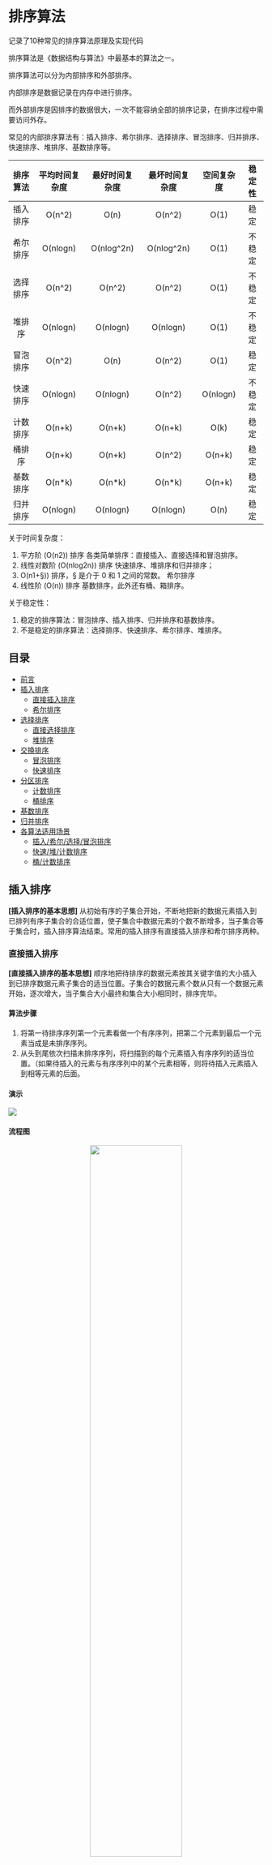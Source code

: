 # 排序算法

记录了10种常见的排序算法原理及实现代码

排序算法是《数据结构与算法》中最基本的算法之一。

排序算法可以分为内部排序和外部排序。

内部排序是数据记录在内存中进行排序。

而外部排序是因排序的数据很大，一次不能容纳全部的排序记录，在排序过程中需要访问外存。

常见的内部排序算法有：插入排序、希尔排序、选择排序、冒泡排序、归并排序、快速排序、堆排序、基数排序等。


| 排序算法 | 平均时间复杂度 | 最好时间复杂度 | 最坏时间复杂度 | 空间复杂度 | 稳定性 |
| :-----: | :---------: | :----------: | :--: | :--: | :--: |
| 插入排序 |    O(n^2)    |    O(n)     | O(n^2)   | O(1)   | 稳定   |
| 希尔排序 |   O(nlogn)   |  O(nlog^2n)   | O(nlog^2n)   | O(1)   | 不稳定   |
| 选择排序 |    O(n^2)    |   O(n^2)   | O(n^2)   | O(1)   | 不稳定   |
|  堆排序  |   O(nlogn)   |   O(nlogn)   | O(nlogn)   | O(1)   | 不稳定   |
| 冒泡排序 |    O(n^2)    |   O(n)   | O(n^2)   | O(1)   | 稳定   |
| 快速排序 |   O(nlogn)   |   O(nlogn)   | O(n^2)   | O(nlogn)   | 不稳定   |
| 计数排序 |    O(n+k)    |   O(n+k)   | O(n+k)   | O(k)   | 稳定   |
|  桶排序  |    O(n+k)    |   O(n+k)   | O(n^2)   | O(n+k)   | 稳定   |
| 基数排序 |    O(n*k)    |   O(n*k)   | O(n*k)   | O(n+k)   | 稳定   |
| 归并排序 |   O(nlogn)   |   O(nlogn)   | O(nlogn)   | O(n)   | 稳定   |

关于时间复杂度：
1. 平方阶 (O(n2)) 排序 各类简单排序：直接插入、直接选择和冒泡排序。
2. 线性对数阶 (O(nlog2n)) 排序 快速排序、堆排序和归并排序；
3. O(n1+§)) 排序，§ 是介于 0 和 1 之间的常数。 希尔排序
4. 线性阶 (O(n)) 排序 基数排序，此外还有桶、箱排序。

关于稳定性：
1. 稳定的排序算法：冒泡排序、插入排序、归并排序和基数排序。
2. 不是稳定的排序算法：选择排序、快速排序、希尔排序、堆排序。

## 目录

* [前言](#排序算法)
* [插入排序](#插入排序)
  * [直接插入排序](#直接插入排序)
  * [希尔排序](#希尔排序)
* [选择排序](#选择排序)
  * [直接选择排序](#直接选择排序)
  * [堆排序](#堆排序)
* [交换排序](#交换排序)
  * [冒泡排序](#冒泡排序)
  * [快速排序](#快速排序)
* [分区排序](#分区排序)
  * [计数排序](#计数排序)
  * [桶排序](#桶排序)
* [基数排序](#基数排序)
* [归并排序](#归并排序)
* [各算法适用场景](#各算法适用场景)
  * [插入/希尔/选择/冒泡排序](#插入希尔选择冒泡排序)
  * [快速/堆/计数排序](#快速堆计数排序)
  * [桶/计数排序](#桶计数排序)
## 插入排序

**[插入排序的基本思想]** 从初始有序的子集合开始，不断地把新的数据元素插入到已排列有序子集合的合适位置，使子集合中数据元素的个数不断增多，当子集合等于集合时，插入排序算法结束。常用的插入排序有直接插入排序和希尔排序两种。

### 直接插入排序

**[直接插入排序的基本思想]** 顺序地把待排序的数据元素按其关键字值的大小插入到已排序数据元素子集合的适当位置。子集合的数据元素个数从只有一个数据元素开始，逐次增大，当子集合大小最终和集合大小相同时，排序完毕。

#### 算法步骤

1. 将第一待排序序列第一个元素看做一个有序序列，把第二个元素到最后一个元素当成是未排序序列。
2. 从头到尾依次扫描未排序序列，将扫描到的每个元素插入有序序列的适当位置。（如果待插入的元素与有序序列中的某个元素相等，则将待插入元素插入到相等元素的后面。

#### 演示

![](https://mmbiz.qpic.cn/mmbiz_gif/D67peceibeISNulOsMCRNoOggBD0rHrxUKiaEHs5rgtfLqnOicq1cYQm9C3UDWmdzKkc9tEaN31WXabiaCgm2ZbQ4w/640?wx_fmt=gif&tp=webp&wxfrom=5&wx_lazy=1)

#### 流程图

<div align=center>
<img src="../image/插入排序.svg" width="60%" height="60%" />
</div>

#### 代码实现

```python
def insertSort(arr):
    for i in range(len(arr)-1):
        temp = arr[i+1]
        j = i
        while j > -1 and temp < arr[j]:
            arr[j+1] = arr[j]
            j -= 1
        arr[j+1] = temp
    return arr
```


### 希尔排序

**[希尔排序的基本思想]**  把待排序的数据元素分成若千个小组，对同一小组内的数据元素用直接插入法排序;小组的个数逐次减少; 当完成了所有数据元素都在一个组内的排序后，排序过程结束。希尔排序又称作缩小增量排序。

希尔排序，也称递减增量排序算法，是插入排序的一种更高效的改进版本。但希尔排序是非稳定排序算法。

希尔排序是基于插入排序的以下两点性质而提出改进方法的：

1. 插入排序在对几乎已经排好序的数据操作时，效率高，即可以达到线性排序的效率；
2. 但插入排序一般来说是低效的，因为插入排序每次只能将数据移动一位；

#### 算法步骤

1. 选择一个增量序列 t1，t2，……，tk，其中 ti > tj, tk = 1；
2. 按增量序列个数 k，对序列进行 k 趟排序；
3. 每趟排序，根据对应的增量 ti，将待排序列分割成若干长度为 m 的子序列，分别对各子表进行直接插入排序。仅增量因子为 1 时，整个序列作为一个表来处理，表长度即为整个序列的长度。

#### 演示

![](https://mmbiz.qpic.cn/mmbiz_gif/D67peceibeIRjibmz7icUiciav9XibmONicSlEhg5HW5qwHfd2DqlDLCTBDAnTdRYibAjvic5caoRdwicGQGKlbCeibhJjosw/640?wx_fmt=gif&tp=webp&wxfrom=5&wx_lazy=1)

#### 流程图

<div align=center>
<img src="../image/希尔排序.svg" />
</div>

#### 代码实现

```python
def shellSort(arr):
    gap = 1
    while (gap < len(arr)/3):
        gap = gap * 3 + 1
        while gap > 0:
            for i in range(gap, len(arr)):
                temp = arr[i]
                j = i - gap
                while j >= 0 and arr[j] > temp:
                    arr[j+gap] = arr[j]
                    j -= gap
                arr[j+gap] = temp
            gap = int(gap/3)
        return arr
```

## 选择排序

**[选择排序的基本思想]** 每次从待排序的数据元素集合中选取关键字最小(或最大)的数据元素放到数据元素集合的最前面(或最后面)，数据元素集合不断缩小，当数据元素集合为空

### 直接选择排序

**[直接选择排序的基本思想]** 从待排序的数据元素集合中选取关键字最小的数据元素并将它与原始数据元素集合中的第1个数据元素交换位置；然后从不包括第2个位置上数据元素的集合中选取关键字最小的数据元素，并将它与原始数据元素集合中的第3个数据元素交换位置:如此重复，直到数据元素集合中只剩一个数据元素为止。

#### 算法步骤

1. 首先在未排序序列中找到最小（大）元素，存放到排序序列的起始位置
2. 再从剩余未排序元素中继续寻找最小（大）元素，然后放到已排序序列的末尾。
3. 重复第二步，直到所有元素均排序完毕。

#### 演示

![](https://mmbiz.qpic.cn/mmbiz_gif/D67peceibeISwc3aGibUlvZ0XqVnbWtBRiaB2dW1vA5SganRPChytYTFiaJL2PkXlL7XmhYmqIAzBHj0VvgJZs0vmA/640?wx_fmt=gif&tp=webp&wxfrom=5&wx_lazy=1)

#### 流程图

<div align=center>
<img src="../image/选择排序.svg" />
</div>

#### 代码实现

```python
def selectSort(arr):
    new_arr = []
    for i in range(len(arr)):
        temp = arr[0]
        smallest = 0
        for i in range(1, len(arr)):
            if arr[i] < temp:
                temp = arr[i]
                smallest = i
        new_arr.append(arr.pop(smallest))
    return new_arr
```

### 堆排序

在直接选择排序中，待排序的数据元素集合构成一个线性结构，要从有n个数据元素的线性结构中选择出一个最小的数据元素需要比较n-1次。如果能把待排序的数据元素集合构成一个完全二叉树结构，则每次选择出一个最大(或最小)的数据元素只需要比较完全二叉树的深度次，即1bn次，则排序算法的时间复杂度就是O(nlbn)。这就是堆排序的基本思想。

堆排序（Heapsort）是指利用堆这种数据结构所设计的一种排序算法。堆积是一个近似完全二叉树的结构，并同时满足堆积的性质：即子结点的键值或索引总是小于（或者大于）它的父节点。堆排序可以说是一种利用堆的概念来排序的选择排序。分为两种方法：

- 大顶堆：每个节点的值都大于或等于其子节点的值，在堆排序算法中用于升序排列；
- 小顶堆：每个节点的值都小于或等于其子节点的值，在堆排序算法中用于降序排列；

堆排序的平均时间复杂度为 Ο(nlogn)。

**[堆排序的基本思想]** 首先把有n个元素的数组a初始化创建为最大堆，然后循环执行如下过程直到数组为空为止:
1. 把堆顶a[0]元素(为最大元素)和当前最大堆的最后一个元素交换
2. 最大堆元素个数减1
3. 由于第①步后根结点不再满足最大堆的定义，因此调整根结点使之满足最大堆的定义

#### 算法步骤

1. 创建一个堆 H[0……n-1]；
2. 把堆首（最大值）和堆尾互换；
3. 把堆的尺寸缩小 1，并调用 shift_down(0)，目的是把新的数组顶端数据调整到相应位置；
4. 重复步骤 2，直到堆的尺寸为 1。

#### 演示

![](https://mmbiz.qpic.cn/mmbiz_gif/D67peceibeIQUzVXuw7AxIiahOVQ3ichb7wPLjktV2jye8ML7PY04pF2y7PiaNwXW7lTibJFqSXcLMEZbLyKf9DGKCA/640?wx_fmt=gif&tp=webp&wxfrom=5&wx_lazy=1)

#### 流程图

<div align=center>
<img src="../image/堆排序.svg" />
</div>

#### 代码实现

```python
# coding:utf-8

def buildMaxHeap(arr):
    # 遍历所有非叶节点
    for i in range(int(len(arr)/2), -1, -1):
        heapify(arr, i)

def heapify(arr, i):
    # 非叶结点arr[i]的左右结点下标
    left = 2*i + 1
    right = 2*i + 2
    largest = i
    # 如果子结点比该非叶结点大，则将二者换位
    if left < arrLen and arr[left] > arr[largest]:
        largest = left
    if right < arrLen and arr[right] > arr[largest]:
        largest = right

    if largest != i:
        swap(arr, i, largest)
        heapify(arr, largest)

def swap(arr, i, j):
    # 换位
    arr[i], arr[j] = arr[j], arr[i]

def heapSort(arr):
    # 全局变量，保存原数组的长度
    global arrLen
    arrLen = len(arr)
    buildMaxHeap(arr)
    for i in range(len(arr)-1, 0, -1):
        swap(arr, 0, i)
        arrLen -= 1 
        heapify(arr, 0)
    return arr
```

## 交换排序

利用交换数据元素的位置进行排序的方法称作**交换排序**。常用的交换排序方法有冒泡排序法和快速排序法。快速排序是一种分区交换排序方法。

### 冒泡排序

#### 算法步骤

1. 比较相邻的元素。如果第一个比第二个大，就交换他们两个。
2. 对每一对相邻元素作同样的工作，从开始第一对到结尾的最后一对。这步做完后，最后的元素会是最大的数。
3. 针对所有的元素重复以上的步骤，除了最后一个。
4. 持续每次对越来越少的元素重复上面的步骤，直到没有任何一对数字需要比较。

#### 演示

![](https://mmbiz.qpic.cn/mmbiz_gif/D67peceibeISwc3aGibUlvZ0XqVnbWtBRiaC1S2jpXRzXcZVn0aP6BYnkO2FJicNstxicHmf9wMIic5FV0I75ptv5jYA/640?wx_fmt=gif&tp=webp&wxfrom=5&wx_lazy=1)

#### 流程图

<div align=center>
<img src="../image/冒泡排序.svg" />
</div>

#### 代码实现

```python
# 冒泡排序
def bubbleSort(array):
    arr = array
    for i in range(1, len(arr)):
        flag = True
        for j in range(0, len(arr)-i):
            if arr[j] > arr[j+1]:
                tmp = arr[j]
                arr[j] = arr[j+1]
                arr[j+1] = tmp
                flag = False  
        if flag:
            break
    return arr
```

### 快速排序

快速排序是由东尼·霍尔所发展的一种排序算法。在平均状况下，排序 n 个项目要 Ο(nlogn) 次比较。在最坏状况下则需要 Ο(n2) 次比较，但这种状况并不常见。事实上，快速排序通常明显比其他 Ο(nlogn) 算法更快，因为它的内部循环（inner loop）可以在大部分的架构上很有效率地被实现出来。

快速排序使用分治法（Divide and conquer）策略来把一个串行（list）分为两个子串行（sub-lists）。

快速排序又是一种分而治之思想在排序算法上的典型应用。本质上来看，快速排序应该算是在冒泡排序基础上的递归分治法。

#### 算法步骤

1. 从数列中挑出一个元素，称为 “基准”（pivot）;
2. 重新排序数列，所有元素比基准值小的摆放在基准前面，所有元素比基准值大的摆在基准的后面（相同的数可以到任一边）。在这个分区退出之后，该基准就处于数列的中间位置。这个称为分区（partition）操作；
3. 递归地（recursive）把小于基准值元素的子数列和大于基准值元素的子数列排序；

递归的最底部情形，是数列的大小是零或一，也就是永远都已经被排序好了。虽然一直递归下去，但是这个算法总会退出，因为在每次的迭代（iteration）中，它至少会把一个元素摆到它最后的位置去

#### 演示

![](https://mmbiz.qpic.cn/mmbiz_gif/D67peceibeIQ6biaVtz2bXS4LZiamqzGVfSOic8QhZEJX0GE3ZxsCAko9gufhSOHYVsibgQh3hWwJI8kBkLByicmu3ibw/640?wx_fmt=gif&tp=webp&wxfrom=5&wx_lazy=1)

#### 流程图

<div align=center>
<img src="../image/快速排序.svg" />
</div>

#### 代码实现

```python
# 快速排序
def quicksort(array):
    if len(array) < 2:
        # 基线条件：为空或只包含一个元素的数组是“有序”的
        return array
    else:
        # 递归条件
        pivot = array[0]
        # 由所有小于基准线的元素组成的子数组
        less = [i for i in array[1:] if i <= pivot]
        # 由所有大于基准线的元素组成的子数组
        greater = [i for i in array[1:] if i > pivot]
        return quicksort(less) + [pivot] + quicksort(greater)
```

## 分区排序

### 计数排序

计数排序是一种非基于比较的排序算法，其空间复杂度和时间复杂度均为O(n+k)，其中k是整数的范围。基于比较的排序算法时间复杂度最小是O(nlogn)的。该算法于1954年由 Harold H. Seward 提出。

计数排序的核心在于将输入的数据值转化为键存储在额外开辟的数组空间中。作为一种线性时间复杂度的排序，计数排序要求输入的数据必须是有确定范围的整数。

#### 算法步骤

1. 花O(n)的时间扫描一下整个序列 A，获取最小值 min 和最大值 max
2. 开辟一块新的空间创建新的数组 B，长度为 ( max - min + 1)
3. 数组 B 中 index 的元素记录的值是 A 中某元素出现的次数
4. 最后输出目标整数序列，具体的逻辑是遍历数组 B，输出相应元素以及对应的个数

#### 演示

![](https://mmbiz.qpic.cn/mmbiz_gif/D67peceibeITkF8amtfjpFpcdcOgibSOParGUDopby0MkyLCicNU4WauSVe0ibpcDPusrBAYO0B0MIUQxYFq623zEw/640?wx_fmt=gif&tp=webp&wxfrom=5&wx_lazy=1)

#### 流程图

<div align=center>
<img src="../image/计数排序.svg" />
</div>

#### 代码实现

```python
# 计数排序
def countingSort(arr, maxValue):
    bucketLen = maxValue + 1
    bucket = [0] * bucketLen
    sortedIndex = 0
    arrLen = len(arr)
    for i in range(arrLen):
        if not bucket[arr[i]]:
            bucket[arr[i]] = 0
        bucket[arr[i]] += 1
    for j in range(bucketLen):
        while bucket[j] > 0:
            arr[sortedIndex] = j
            sortedIndex += 1
            bucket[j] -= 1
    return arr
```

### 桶排序

桶排序(Bucket sort)是一种基于计数的排序算法（计数排序可参考上节的内容），工作的原理是将数据分到有限数量的桶子里，然后每个桶再分别排序（有可能再使用别的排序算法或是以递回方式继续使用桶排序进行排序）

#### 算法步骤

1. 设置固定数量的空桶。
2. 把数据放到对应的桶中。
3. 对每个不为空的桶中数据进行排序。
4. 拼接不为空的桶中数据，得到结果。

#### 演示

![](https://mmbiz.qpic.cn/mmbiz_gif/D67peceibeISwc3aGibUlvZ0XqVnbWtBRia0umOurgFRv8ESYzcK6bXknufLgJGLaiaTrDTXUk09R6ia2DhbCPAJx0A/640?wx_fmt=gif&tp=webp&wxfrom=5&wx_lazy=1)

#### 流程图

<div align=center>
<img src="../image/桶排序.svg" />
</div>

#### 代码实现
```python
def bucketSort(array):
    n = len(array)
    # 1.创建n个空桶
    new_list = [[] for _ in range(n)]
    # 2.把arr[i] 插入到bucket[n*array[i]]
    for data in array:
        index = int(data * n)
        new_list[index].append(data)
    # 3.桶内排序
    for i in range(n):
        new_list[i].sort()
    # 4.产生新的排序后的列表
    index = 0
    for i in range(n):
        for j in range(len(new_list[i])):
            array[index] = new_list[i][j]
            index += 1
    return array
```

## 基数排序

基数排序 (Radix Sort) 是一种非比较型整数排序算法，其原理是将整数按位数切割成不同的数字，然后按每个位数分别比较。基数排序的发明可以追溯到 1887 年赫尔曼·何乐礼在打孔卡片制表机 (Tabulation Machine)上的贡献。

基数排序法会使用到桶 (Bucket)，顾名思义，通过将要比较的位（个位、十位、百位…），将要排序的元素分配至 0~9 个桶中，借以达到排序的作用，在某些时候，基数排序法的效率高于其它的比较性排序法。

#### 算法步骤

1. 将所有待比较数值（正整数）统一为同样的数位长度，数位较短的数前面补零
2. 从最低位开始，依次进行一次排序
3. 从最低位排序一直到最高位排序完成以后, 数列就变成一个有序序列

#### 演示

![](https://mmbiz.qpic.cn/mmbiz_gif/D67peceibeIRxSzm8QgeCjyuoZkKQTwmHCLZibj46Jc2eWhdXhTG48Mr9nU3j6qOIV0u0tLncNWdpddlWC1dsBtg/640?wx_fmt=gif&tp=webp&wxfrom=5&wx_lazy=1)

#### 流程图

<div align=center>
<img src="../image/基数排序.svg" />
</div>

#### 代码实现

```python
#! /usr/bin/env python
#coding=utf-8

#基于桶排序的基数排序
from random import randint

def RadixSort(list,d):    
    for k in xrange(d):#d轮排序
        s=[[] for i in xrange(10)]#因为每一位数字都是0~9，故建立10个桶
        '''对于数组中的元素，首先按照最低有效数字进行
           排序，然后由低位向高位进行。'''
        for i in list:
            '''对于3个元素的数组[977, 87, 960]，第一轮排序首先按照个位数字相同的
               放在一个桶s[7]=[977],s[7]=[977,87],s[0]=[960]
               执行后list=[960,977,87].第二轮按照十位数，s[6]=[960],s[7]=[977]
               s[8]=[87],执行后list=[960,977,87].第三轮按照百位，s[9]=[960]
               s[9]=[960,977],s[0]=87,执行后list=[87,960,977],结束。'''
            s[i/(10**k)%10].append(i) #977/10=97(小数舍去),87/100=0
        list=[j for i in s for j in i]
    return list

if __name__ == '__main__':
    a=[randint(1,999) for i in xrange(10)]#最多是三位数，因此d=3
    print a
    a=RadixSort(a,3)#将排好序的数组再赋给a!!!!
    print a
```

## 归并排序

归并排序（Merge sort）是建立在归并操作上的一种有效的排序算法。该算法是采用分治法（Divide and Conquer）的一个非常典型的应用。

作为一种典型的分而治之思想的算法应用，归并排序的实现由两种方法：

1. 自上而下的递归（所有递归的方法都可以用迭代重写，所以就有了第 2 种方法）；
2. 自下而上的迭代；

和选择排序一样，归并排序的性能不受输入数据的影响，但表现比选择排序好的多，因为始终都是 O(nlogn) 的时间复杂度。代价是需要额外的内存空间。

#### 算法步骤

1. 申请空间，使其大小为两个已经排序序列之和，该空间用来存放合并后的序列；
2. 设定两个指针，最初位置分别为两个已经排序序列的起始位置；
3. 比较两个指针所指向的元素，选择相对小的元素放入到合并空间，并移动指针到下一位置；
4. 重复步骤 3 直到某一指针达到序列尾；
5. 将另一序列剩下的所有元素直接复制到合并序列尾。

#### 演示

![](https://mmbiz.qpic.cn/mmbiz_gif/D67peceibeIRD6FDk2Cp6xIDFWRT2SQcsPz4Vfvja6WUCwTD5ZkUZexhlTxCEmQIowqEFfcTr7AGKV363GuvWGg/640?wx_fmt=gif&tp=webp&wxfrom=5&wx_lazy=1)

#### 流程图

<div align=center>
<img src="../image/归并排序.svg" />
</div>

#### 代码实现

```python
def mergeSort(arr):
    if len(arr) < 2:
        return arr
    middle = int(len(arr)/2)
    left, right = arr[0:middle], arr[middle:]
    return merge(mergeSort(left), mergeSort(right))

def merge(left, right):
    result = []
    while left and right:
        if left[0] <= right[0]:
            result.append(left.pop(0))
        else:
            result.append(right.pop(0))
    while left:
        result.append(left.pop(0))
    while right:
        result.append(right.pop(0))
    return result
```

## 各算法适用场景


### 插入/希尔/选择/冒泡排序


**插入排序** ：是对已经存在的一个有序的数据序列，在这个已经排好的数据序列中插入一个数，这个时候用插入排序比较好，适用于输入规模n比较小的时候，和序列基本有序的时候，有序部分越大越好。

**希尔排序** ：是直接插入排序算法的一种更高效的改进版本，希尔排序的比较次数和移动次数都要比直接插入排序少，当N越大时，效果越明显。

**选择排序** ：适用于大多数排序场景，虽然他的对比次数较多，但是数据量大的时候，他的效率明显优于冒泡，而且数据移动是非常耗时的，选择排序移动次数少。适用于输入规模n比较小的时候。（插入排序通常会比选择排序少一些比较的次数，但是选择排序会比插入排序少挪动的次数）

**冒泡排序** ：当数组基本有序的情况下适合使用冒泡排序，它在基本有序的情况下排序的时间复杂度接近O(n)

当n较大，要求速度较快的时候可以使用nlogn的算法比如：堆排序、快速排序和归并排序。堆排序的空间复杂度为O(1)、而快速排序的空间复杂度是O(logn)(递归使用栈的情况)，而归并排序的时间复杂度最大是O(n).

### 快速/堆/计数排序

**快速排序** ：快速排序是目前基于比较的排序中被认为是最好的方法，当待排序的关键字是随机分布时，快速排序的平均时间最短；C语言标准库中的函数 qsort实现的就是快速排序

**堆排序** ：堆排序所需的辅助空间少于快速排序，并且不会出现快速排序可能出现的最坏情况。这两种排序都是不稳定的。

堆排序比较和交换次数比快速排序多，所以平均而言比快速排序慢，如果你需要的是“排序”，那么绝大多数场合都应该用快速排序而不是其它的O(nlogn)算法。

但有时候你要的不是“排序”，而是另外一些与排序相关的东西，比如最大/小的元素，topK(从海量数据中找到第K大/小的数)之类，这时候堆排序的优势就出来了。用堆排序可以在N个元素中找到top K，时间复杂度是O(N log K)，空间复杂的是O(K)，而快速排序的空间复杂度是O(N)，也就是说，如果你要在很多元素中找很少几个top K的元素，或者在一个巨大的数据流里找到top K，快速排序是不合适的，堆排序更省地方。

另外一个适合用堆排序的场合是优先队列，需要在一组不停更新的数据中不停地找最大/小元素。

**计数排序**虽说也是O(nlogn)，但一般都只在一些很特殊的场合才会用，比如N-way merge，可以把N个已经排好序的数据流合并成一个排好序的数据流，当然这个算法其实严格说并不能算是merge sort，只是用了其中的几个步骤，不过思路是一样的。“总数大，范围小”的情况下比较适合计数排序。

### 桶/计数排序

当范围已经知道，而且空间不是很重要的情况下使用**桶排序**。桶排序，其优势在于处理大数据量的排序场景，数据相对比较集中，这样性能优势很明显。这个快，应该是建立在大数据量的排序。若待排序的数据元素个数比较少，桶排序的优势就不是那么明显了，因为桶排序就是基于分而治之的策略，可以将数据进行分布式排序，充分发挥并行计算的优势。

对于**基数排序**，最直观的要求就是数据无符号，且可以分解。